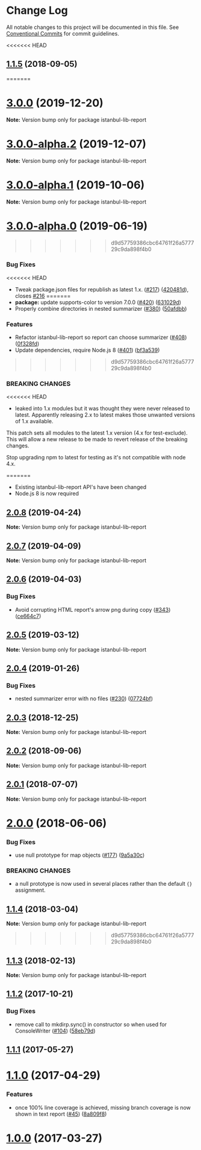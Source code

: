 # Change Log

All notable changes to this project will be documented in this file.
See [Conventional Commits](https://conventionalcommits.org) for commit guidelines.

<<<<<<< HEAD
<a name="1.1.5"></a>
## [1.1.5](https://github.com/istanbuljs/istanbuljs/compare/istanbul-lib-report@1.1.3...istanbul-lib-report@1.1.5) (2018-09-05)
=======
# [3.0.0](https://github.com/istanbuljs/istanbuljs/compare/istanbul-lib-report@3.0.0-alpha.2...istanbul-lib-report@3.0.0) (2019-12-20)

**Note:** Version bump only for package istanbul-lib-report





# [3.0.0-alpha.2](https://github.com/istanbuljs/istanbuljs/compare/istanbul-lib-report@3.0.0-alpha.1...istanbul-lib-report@3.0.0-alpha.2) (2019-12-07)

**Note:** Version bump only for package istanbul-lib-report





# [3.0.0-alpha.1](https://github.com/istanbuljs/istanbuljs/compare/istanbul-lib-report@3.0.0-alpha.0...istanbul-lib-report@3.0.0-alpha.1) (2019-10-06)

**Note:** Version bump only for package istanbul-lib-report





# [3.0.0-alpha.0](https://github.com/istanbuljs/istanbuljs/compare/istanbul-lib-report@2.0.8...istanbul-lib-report@3.0.0-alpha.0) (2019-06-19)
>>>>>>> d9d57759386cbc64761f26a577729c9da898f4b0


### Bug Fixes

<<<<<<< HEAD
* Tweak package.json files for republish as latest 1.x. ([#217](https://github.com/istanbuljs/istanbuljs/issues/217)) ([420481d](https://github.com/istanbuljs/istanbuljs/commit/420481d)), closes [#216](https://github.com/istanbuljs/istanbuljs/issues/216)
=======
* **package:** update supports-color to version 7.0.0 ([#420](https://github.com/istanbuljs/istanbuljs/issues/420)) ([631029d](https://github.com/istanbuljs/istanbuljs/commit/631029d))
* Properly combine directories in nested summarizer ([#380](https://github.com/istanbuljs/istanbuljs/issues/380)) ([50afdbb](https://github.com/istanbuljs/istanbuljs/commit/50afdbb))


### Features

* Refactor istanbul-lib-report so report can choose summarizer ([#408](https://github.com/istanbuljs/istanbuljs/issues/408)) ([0f328fd](https://github.com/istanbuljs/istanbuljs/commit/0f328fd))
* Update dependencies, require Node.js 8 ([#401](https://github.com/istanbuljs/istanbuljs/issues/401)) ([bf3a539](https://github.com/istanbuljs/istanbuljs/commit/bf3a539))
>>>>>>> d9d57759386cbc64761f26a577729c9da898f4b0


### BREAKING CHANGES

<<<<<<< HEAD
* leaked into 1.x modules but it was thought they were
never released to latest.  Apparently releasing 2.x to latest makes
those unwanted versions of 1.x available.

This patch sets all modules to the latest 1.x version (4.x for
test-exclude).  This will allow a new release to be made to revert
release of the breaking changes.

Stop upgrading npm to latest for testing as it's not compatible with
node 4.x.



=======
* Existing istanbul-lib-report API's have been changed
* Node.js 8 is now required





## [2.0.8](https://github.com/istanbuljs/istanbuljs/compare/istanbul-lib-report@2.0.7...istanbul-lib-report@2.0.8) (2019-04-24)

**Note:** Version bump only for package istanbul-lib-report





## [2.0.7](https://github.com/istanbuljs/istanbuljs/compare/istanbul-lib-report@2.0.6...istanbul-lib-report@2.0.7) (2019-04-09)

**Note:** Version bump only for package istanbul-lib-report





## [2.0.6](https://github.com/istanbuljs/istanbuljs/compare/istanbul-lib-report@2.0.5...istanbul-lib-report@2.0.6) (2019-04-03)


### Bug Fixes

* Avoid corrupting HTML report's arrow png during copy ([#343](https://github.com/istanbuljs/istanbuljs/issues/343)) ([ce664c7](https://github.com/istanbuljs/istanbuljs/commit/ce664c7))





## [2.0.5](https://github.com/istanbuljs/istanbuljs/compare/istanbul-lib-report@2.0.4...istanbul-lib-report@2.0.5) (2019-03-12)

**Note:** Version bump only for package istanbul-lib-report





## [2.0.4](https://github.com/istanbuljs/istanbuljs/compare/istanbul-lib-report@2.0.3...istanbul-lib-report@2.0.4) (2019-01-26)


### Bug Fixes

* nested summarizer error with no files ([#230](https://github.com/istanbuljs/istanbuljs/issues/230)) ([07724bf](https://github.com/istanbuljs/istanbuljs/commit/07724bf))





<a name="2.0.3"></a>
## [2.0.3](https://github.com/istanbuljs/istanbuljs/compare/istanbul-lib-report@2.0.2...istanbul-lib-report@2.0.3) (2018-12-25)




**Note:** Version bump only for package istanbul-lib-report

<a name="2.0.2"></a>
## [2.0.2](https://github.com/istanbuljs/istanbuljs/compare/istanbul-lib-report@2.0.1...istanbul-lib-report@2.0.2) (2018-09-06)




**Note:** Version bump only for package istanbul-lib-report

<a name="2.0.1"></a>
## [2.0.1](https://github.com/istanbuljs/istanbuljs/compare/istanbul-lib-report@2.0.0...istanbul-lib-report@2.0.1) (2018-07-07)




**Note:** Version bump only for package istanbul-lib-report

<a name="2.0.0"></a>
# [2.0.0](https://github.com/istanbuljs/istanbuljs/compare/istanbul-lib-report@1.1.4...istanbul-lib-report@2.0.0) (2018-06-06)


### Bug Fixes

* use null prototype for map objects ([#177](https://github.com/istanbuljs/istanbuljs/issues/177)) ([9a5a30c](https://github.com/istanbuljs/istanbuljs/commit/9a5a30c))


### BREAKING CHANGES

* a null prototype is now used in several places rather than the default `{}` assignment.




<a name="1.1.4"></a>
## [1.1.4](https://github.com/istanbuljs/istanbuljs/compare/istanbul-lib-report@1.1.3...istanbul-lib-report@1.1.4) (2018-03-04)




**Note:** Version bump only for package istanbul-lib-report
>>>>>>> d9d57759386cbc64761f26a577729c9da898f4b0

<a name="1.1.3"></a>
## [1.1.3](https://github.com/istanbuljs/istanbuljs/compare/istanbul-lib-report@1.1.2...istanbul-lib-report@1.1.3) (2018-02-13)




**Note:** Version bump only for package istanbul-lib-report

<a name="1.1.2"></a>
## [1.1.2](https://github.com/istanbuljs/istanbuljs/compare/istanbul-lib-report@1.1.1...istanbul-lib-report@1.1.2) (2017-10-21)


### Bug Fixes

* remove call to mkdirp.sync() in constructor so when used for ConsoleWriter ([#104](https://github.com/istanbuljs/istanbuljs/issues/104)) ([58eb79d](https://github.com/istanbuljs/istanbuljs/commit/58eb79d))




<a name="1.1.1"></a>
## [1.1.1](https://github.com/istanbuljs/istanbuljs/compare/istanbul-lib-report@1.1.0...istanbul-lib-report@1.1.1) (2017-05-27)




<a name="1.1.0"></a>
# [1.1.0](https://github.com/istanbuljs/istanbul-lib-report/compare/istanbul-lib-report@1.0.0...istanbul-lib-report@1.1.0) (2017-04-29)


### Features

* once 100% line coverage is achieved, missing branch coverage is now shown in text report ([#45](https://github.com/istanbuljs/istanbuljs/issues/45)) ([8a809f8](https://github.com/istanbuljs/istanbul-lib-report/commit/8a809f8))




<a name="1.0.0"></a>
# [1.0.0](https://github.com/istanbuljs/istanbul-lib-report/compare/istanbul-lib-report@1.0.0-alpha.3...istanbul-lib-report@1.0.0) (2017-03-27)
